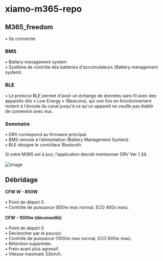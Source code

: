 # xiamo-m365-repo

## M365_freedom
• Se connecter

### BMS
• Battery management system<br/>
• Système de contrôle des batteries d'accumulateurs (Battery management system).

### BLE
• Le protocol BLE permet d'avoir un échange de données sans fil avec des appareils dits « Low Energy » (Beacons), qui une fois en fonctionnement restent à l'écoute du canal jusqu'à ce qu'un appareil ne veuille pas établir de connexion avec eux.

### Sommaire
• DRV correspond au firmware principal.<br/>
• BMS renvoie à l’alimentation (Battery Management System).<br/>
• BLE désigne le contrôleur Bluetooth.<br/>

Si votre M365 est à jour, l’application devrait mentionner DRV Ver 1.34.<br/><br/>
![image](https://user-images.githubusercontent.com/74382279/161855027-88ce356a-5992-40e4-9727-e4c72e26cc13.png)


## Débridage
**CFW W - 850W**<br/><br/>
• Point de départ 0.<br/>
• Contrôle de puissance (850w max normal, ECO 400x max).<br/><br/>
**CFW - 1000w (déconseillé)**<br/><br/>
• Point de départ 0.<br/>
• Déclencher par le pouvoir.<br/>
• Contrôle de puissance (1000w max normal, ECO 600w max).<br/>
• Rétention supprimée.<br/>
• Frein avant plus agressif.<br/>
• Vitesse maximale 32km/h.<br/>

